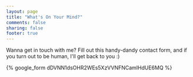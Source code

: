 ```yaml
---
layout: page
title: "What's On Your Mind?"
comments: false
sharing: false
footer: true
---
```


Wanna get in touch with me? Fill out this handy-dandy contact form, and if you turn out to be human, I'll get back to you :)

{% google_form dDVNN1dsOHR2WEs5XzVVNFNCamlHdUE6MQ  %}
